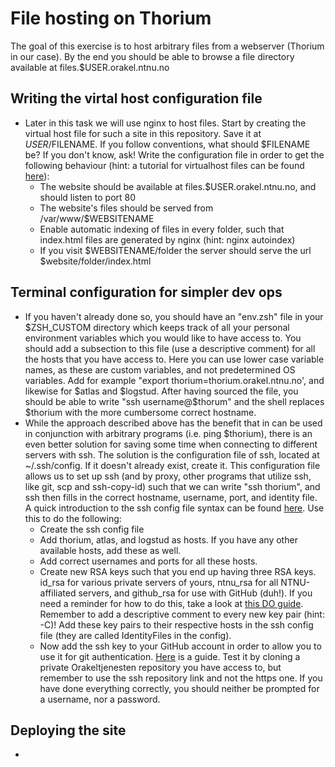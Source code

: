 # File hosting on Thorium

The goal of this exercise is to host arbitrary files from a webserver (Thorium in our case). By the end you should be able to browse a file directory available at files.$USER.orakel.ntnu.no

## Writing the virtal host configuration file
- Later in this task we will use nginx to host files. Start by creating the virtual host file for such a site in this repository. Save it at $USER/$FILENAME. If you follow conventions, what should $FILENAME be? If you don't know, ask! Write the configuration file in order to get the following behaviour (hint: a tutorial for virtualhost files can be found [here](https://www.digitalocean.com/community/tutorials/how-to-set-up-nginx-server-blocks-virtual-hosts-on-ubuntu-16-04)):
    - The website should be available at files.$USER.orakel.ntnu.no, and should listen to port 80
    - The website's files should be served from /var/www/$WEBSITENAME
    - Enable automatic indexing of files in every folder, such that index.html files are generated by nginx (hint: nginx autoindex)
    - If you visit $WEBSITENAME/folder the server should serve the url $website/folder/index.html

## Terminal configuration for simpler dev ops
- If you haven't already done so, you should have an "env.zsh" file in your $ZSH_CUSTOM directory which keeps track of all your personal environment variables which you would like to have access to. You should add a subsection to this file (use a descriptive comment) for all the hosts that you have access to. Here you can use lower case variable names, as these are custom variables, and not predetermined OS variables. Add for example "export thorium=thorium.orakel.ntnu.no', and likewise for $atlas and $logstud. After having sourced the file, you should be able to write "ssh username@$thorum" and the shell replaces $thorium with the more cumbersome correct hostname.
- While the approach described above has the benefit that in can be used in conjunction with arbitrary programs (i.e. ping $thorium), there is an even better solution for saving some time when connecting to different servers with ssh. The solution is the configuration file of ssh, located at ~/.ssh/config. If it doesn't already exist, create it. This configuration file allows us to set up ssh (and by proxy, other programs that utilize ssh, like git, scp and ssh-copy-id) such that we can write "ssh thorium", and ssh then fills in the correct hostname, username, port, and identity file. A quick introduction to the ssh config file syntax can be found [here](http://nerderati.com/2011/03/17/simplify-your-life-with-an-ssh-config-file/). Use this to do the following:
    - Create the ssh config file
    - Add thorium, atlas, and logstud as hosts. If you have any other available hosts, add these as well.
    - Add correct usernames and ports for all these hosts.
    - Create new RSA keys such that you end up having three RSA keys. id_rsa for various private servers of yours, ntnu_rsa for all NTNU-affiliated servers, and github_rsa for use with GitHub (duh!). If you need a reminder for how to do this, take a look at [this DO guide](https://www.digitalocean.com/community/tutorials/how-to-set-up-ssh-keys--2). Remember to add a descriptive comment to every new key pair (hint: -C)! Add these key pairs to their respective hosts in the ssh config file (they are called IdentityFiles in the config).
    - Now add the ssh key to your GitHub account in order to allow you to use it for git authentication. [Here](https://help.github.com/articles/adding-a-new-ssh-key-to-your-github-account/) is a guide. Test it by cloning a private Orakeltjenesten repository you have access to, but remember to use the ssh repository link and not the https one. If you have done everything correctly, you should neither be prompted for a username, nor a password.

## Deploying the site
- 
